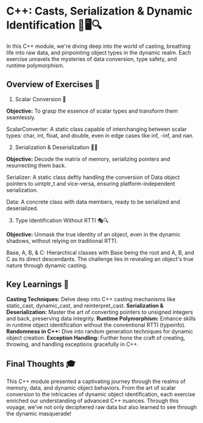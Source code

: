 # C++: Casts, Serialization & Dynamic Identification 🧙🖥️🔍

In this C++ module, we're diving deep into the world of casting, breathing life into raw data, and pinpointing object types in the dynamic realm. Each exercise unravels the mysteries of data conversion, type safety, and runtime polymorphism.

## Overview of Exercises 📜
1. Scalar Conversion 🔄

<b>Objective:</b> To grasp the essence of scalar types and transform them seamlessly.

ScalarConverter: A static class capable of interchanging between scalar types: char, int, float, and double, even in edge cases like inf, -inf, and nan.

2. Serialization & Deserialization 🌌🔗

<b>Objective:</b> Decode the matrix of memory, serializing pointers and resurrecting them back.

Serializer: A static class deftly handling the conversion of Data object pointers to uintptr_t and vice-versa, ensuring platform-independent serialization.

Data: A concrete class with data members, ready to be serialized and deserialized.

3. Type Identification Without RTTI 🎭🔍

<b>Objective:</b> Unmask the true identity of an object, even in the dynamic shadows, without relying on traditional RTTI.

Base, A, B, & C: Hierarchical classes with Base being the root and A, B, and C as its direct descendants. The challenge lies in revealing an object's true nature through dynamic casting.

## Key Learnings 📘
<b>Casting Techniques:</b> Delve deep into C++ casting mechanisms like static_cast, dynamic_cast, and reinterpret_cast.
<b>Serialization & Deserialization:</b> Master the art of converting pointers to unsigned integers and back, preserving data integrity.
<b>Runtime Polymorphism:</b> Enhance skills in runtime object identification without the conventional RTTI (typeinfo).
<b>Randomness in C++:</b> Dive into random generation techniques for dynamic object creation.
<b>Exception Handling:</b> Further hone the craft of creating, throwing, and handling exceptions gracefully in C++.

## Final Thoughts 🎓

This C++ module presented a captivating journey through the realms of memory, data, and dynamic object behaviors. From the art of scalar conversion to the intricacies of dynamic object identification, each exercise enriched our understanding of advanced C++ nuances. Through this voyage, we've not only deciphered raw data but also learned to see through the dynamic masquerade!